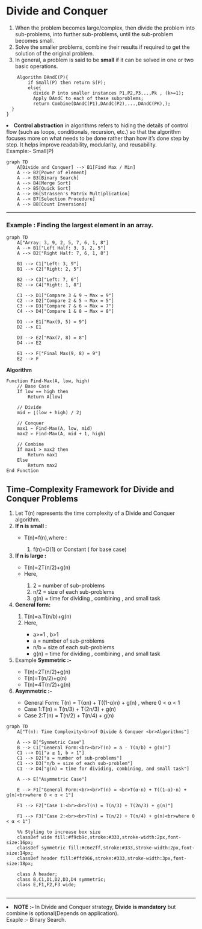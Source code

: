 # Divide and Conquer

<ol> 
  <li>When the problem becomes large/complex, then divide the problem into sub-problems, into further sub-problems, until the sub-problem becomes small.</li> 
  <li>Solve the smaller problems, combine their results if required to get the solution of the original problem.</li> 
  <li>In general, a problem is said to be <b>small</b> if it can be solved in one or two basic operations.</li> 
</ol>

```Algorithm
    Algorithm DAndC(P){
        if Small(P) then return S(P);
        else{
          divide P into smaller instances P1,P2,P3...,Pk , (k>=1);
          Apply DAndC to each of these subproblems;
          return Combine(DAndC(P1),DAndC(P2),...,DAndC(PK),);
  }
}

```

<li><b>Control abstraction</b> in algorithms refers to hiding the details of control flow (such as loops, conditionals, recursion, etc.) so that the algorithm focuses more on what needs to be done rather than how it’s done step by step. It helps improve readability, modularity, and reusability.</li>
  Example:- Small(P)



```mermaid
graph TD
    A[Divide and Conquer] --> B1[Find Max / Min]
    A --> B2[Power of element]
    A --> B3[Binary Search]
    A --> B4[Merge Sort]
    A --> B5[Quick Sort]
    A --> B6[Strassen's Matrix Multiplication]
    A --> B7[Selection Procedure]
    A --> B8[Count Inversions]
```
<hr/>

### Example : Finding the largest element in an array.

```mermaid
graph TD
    A["Array: 3, 9, 2, 5, 7, 6, 1, 8"]
    A --> B1["Left Half: 3, 9, 2, 5"]
    A --> B2["Right Half: 7, 6, 1, 8"]

    B1 --> C1["Left: 3, 9"]
    B1 --> C2["Right: 2, 5"]

    B2 --> C3["Left: 7, 6"]
    B2 --> C4["Right: 1, 8"]

    C1 --> D1["Compare 3 & 9 → Max = 9"]
    C2 --> D2["Compare 2 & 5 → Max = 5"]
    C3 --> D3["Compare 7 & 6 → Max = 7"]
    C4 --> D4["Compare 1 & 8 → Max = 8"]

    D1 --> E1["Max(9, 5) = 9"]
    D2 --> E1

    D3 --> E2["Max(7, 8) = 8"]
    D4 --> E2

    E1 --> F["Final Max(9, 8) = 9"]
    E2 --> F
```

**Algorithm**

```Algorithm
Function Find-Max(A, low, high)
    // Base Case
    If low == high then
        Return A[low]

    // Divide
    mid ← ⌊(low + high) / 2⌋

    // Conquer
    max1 ← Find-Max(A, low, mid)
    max2 ← Find-Max(A, mid + 1, high)

    // Combine
    If max1 > max2 then
        Return max1
    Else
        Return max2
End Function
```

## Time-Complexity Framework for Divide and Conquer Problems 

<ol>
  <li>Let T(n) represents the time complexity of a Divide and Conquer algorithm.</li>
  <li><b>If n is small :</b></li>
    <ul>
      <li>T(n)=f(n),where :</li>
        <ol><li>f(n)=O(1) or Constant ( for base case)</li></ol>
    </ul>
  <li><b>If n is large :</b></li>
    <ul>
      <li>T(n)=2T(n/2)+g(n)</li>
      <li>Here,</li>
        <ol>
          <li>2 = number of sub-problems</li>
          <li>n/2 = size of each sub-problems</li>
          <li>g(n) = time for dividing , combining , and small task</li>
        </ol>
    </ul>

  <li><b>General form:</b></li>
    <ol>
      <li>T(n)=a.T(n/b)+g(n)</li>
      <li>Here,</li>
      <ul>
        <li> a>=1 , b>1 </li>
        <li>a = number of sub-problems</li>
        <li>n/b = size of each sub-problems</li>
        <li>g(n) = time for dividing , combining , and small task</li>
      </ul>
    </ol>
    <li> Example <b>Symmetric :-</b></li>
      <ul>
        <li>T(n)=2T(n/2)+g(n)</li>
        <li>T(n)=T(n/2)+g(n)</li>
        <li>T(n)=4T(n/2)+g(n)</li>
      </ul>
    <li><b> Asymmetric :-</b></li>
     <UL>
       <LI>General Form:
            T(n) = T(αn) + T((1-α)n) + g(n)
            , where 0 < α < 1</LI>
        <LI>Case 1:T(n) = T(n/3) + T(2n/3) + g(n)</LI>
        <LI>Case 2:T(n) = T(n/2) + T(n/4) + g(n)</LI>
     </UL>
</ol>

```mermaid
graph TD
    A["T(n): Time Complexity<br>of Divide & Conquer <br>Algorithms"]

    A --> B["Symmetric Case"]
    B --> C1["General Form:<br><br>T(n) = a · T(n/b) + g(n)"]
    C1 --> D1["a ≥ 1, b > 1"]
    C1 --> D2["a = number of sub-problems"]
    C1 --> D3["n/b = size of each sub-problem"]
    C1 --> D4["g(n) = time for dividing, combining, and small task"]

    A --> E["Asymmetric Case"]
    
    E --> F1["General Form:<br><br>T(n) = <br>T(α·n) + T((1−α)·n) + g(n)<br>where 0 < α < 1"]
    
    F1 --> F2["Case 1:<br><br>T(n) = T(n/3) + T(2n/3) + g(n)"]
    
    F1 --> F3["Case 2:<br><br>T(n) = T(n/2) + T(n/4) + g(n)<br>where 0 < α < 1"]

    %% Styling to increase box size
    classDef wide fill:#f9cb9c,stroke:#333,stroke-width:2px,font-size:16px;
    classDef symmetric fill:#c6e2ff,stroke:#333,stroke-width:2px,font-size:14px;
    classDef header fill:#ffd966,stroke:#333,stroke-width:3px,font-size:18px;

    class A header;
    class B,C1,D1,D2,D3,D4 symmetric;
    class E,F1,F2,F3 wide;


```

<hr/>

<li><B>NOTE :- </B> In Divide and Conquer strategy, <b>Divide is mandatory</b> but combine is optional(Depends on application). </li> 
  Exaple :-  Binary Search.


    




